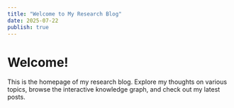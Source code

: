 ```yaml
---
title: "Welcome to My Research Blog"
date: 2025-07-22
publish: true
---
```


# Welcome!

This is the homepage of my research blog. Explore my thoughts on various topics, browse the interactive knowledge graph, and check out my latest posts.